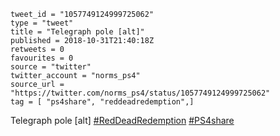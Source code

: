 ```
tweet_id = "1057749124999725062"
type = "tweet"
title = "Telegraph pole [alt]"
published = 2018-10-31T21:40:18Z
retweets = 0
favourites = 0
source = "twitter"
twitter_account = "norms_ps4"
source_url = "https://twitter.com/norms_ps4/status/1057749124999725062"
tag = [ "ps4share", "reddeadredemption",]
```

Telegraph pole [alt] [#RedDeadRedemption](/tags/reddeadredemption/) [#PS4share](/tags/ps4share/)

<p class='image'><img src='http://mnf.m17s.net/2018/10/31/Dq3hOM4X0AAZkNv.jpg' alt=''></p>

